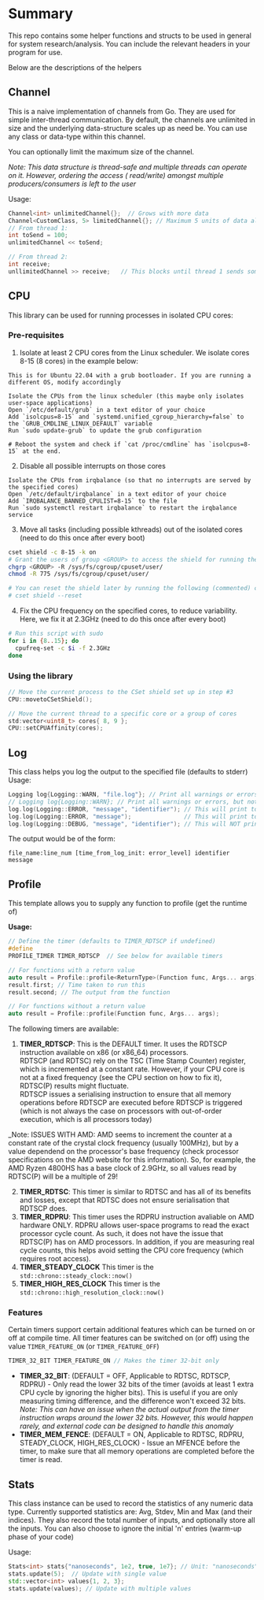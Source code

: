# Summary

This repo contains some helper functions and structs to be used in general for system research/analysis. You can include
the
relevant headers in your program for use.

Below are the descriptions of the helpers

## Channel

This is a naive implementation of channels from Go. They are used for simple inter-thread communication.
By default, the channels are unlimited in size and the underlying data-structure scales up as need be. You can use any
class or data-type within this channel.

You can optionally limit the maximum size of the channel.

_Note: This data structure is thread-safe and multiple threads can operate on it. However, ordering the access (
read/write) amongst multiple producers/consumers is left to the user_

Usage:

```c++
Channel<int> unlimitedChannel{};  // Grows with more data
Channel<CustomClass, 5> limitedChannel{}; // Maximum 5 units of data allowed
// From thread 1:
int toSend = 100;
unlimitedChannel << toSend;

// From thread 2:
int receive;
unllimitedChannel >> receive;   // This blocks until thread 1 sends some data (i.e. there is data to read)
```

## CPU

This library can be used for running processes in isolated CPU cores:

### Pre-requisites

1. Isolate at least 2 CPU cores from the Linux scheduler. We isolate cores 8-15 (8 cores) in the example below:

```text
This is for Ubuntu 22.04 with a grub bootloader. If you are running a different OS, modify accordingly

Isolate the CPUs from the linux scheduler (this maybe only isolates user-space applications)
Open `/etc/default/grub` in a text editor of your choice
Add `isolcpus=8-15` and `systemd.unified_cgroup_hierarchy=false` to the `GRUB_CMDLINE_LINUX_DEFAULT` variable
Run `sudo update-grub` to update the grub configuration

# Reboot the system and check if `cat /proc/cmdline` has `isolcpus=8-15` at the end.
```

2. Disable all possible interrupts on those cores

```text
Isolate the CPUs from irqbalance (so that no interrupts are served by the specified cores)
Open `/etc/default/irqbalance` in a text editor of your choice
Add `IRQBALANCE_BANNED_CPULIST=8-15` to the file
Run `sudo systemctl restart irqbalance` to restart the irqbalance service
```

3. Move all tasks (including possible kthreads) out of the isolated cores (need to do this once after every boot)

```bash
cset shield -c 8-15 -k on
# Grant the users of group <GROUP> to access the shield for running the experiments there
chgrp <GROUP> -R /sys/fs/cgroup/cpuset/user/
chmod -R 775 /sys/fs/cgroup/cpuset/user/

# You can reset the shield later by running the following (commented) command:
# cset shield --reset
```

4. Fix the CPU frequency on the specified cores, to reduce variability. Here, we fix it at 2.3GHz
   (need to do this once after every boot)

```bash
# Run this script with sudo
for i in {8..15}; do
  cpufreq-set -c $i -f 2.3GHz
done
```

### Using the library

```c++
// Move the current process to the CSet shield set up in step #3
CPU::movetoCSetShield();

// Move the current thread to a specific core or a group of cores
std:vector<uint8_t> cores{ 8, 9 };
CPU::setCPUAffinity(cores);
```

## Log

This class helps you log the output to the specified file (defaults to stderr)
Usage:

```c++
Logging log{Logging::WARN, "file.log"}; // Print all warnings or errors, but not debug messages to file.log
// Logging log{Logging::WARN}; // Print all warnings or errors, but not debug messages to stderr
log.log(Logging::ERROR, "message", "identifier"); // This will print to file.log
log.log(Logging::ERROR, "message");               // This will print to file.log (no identifier string)
log.log(Logging::DEBUG, "message", "identifier"); // This will NOT print to file.log
```

The output would be of the form:

```
file_name:line_num [time_from_log_init: error_level] identifier message
```

## Profile

This template allows you to supply any function to profile (get the runtime of)

**Usage:**

```c++
// Define the timer (defaults to TIMER_RDTSCP if undefined)
#define
PROFILE_TIMER TIMER_RDTSCP  // See below for available timers

// For functions with a return value
auto result = Profile::profile<ReturnType>(Function func, Args... args);
result.first; // Time taken to run this
result.second; // The output from the function

// For functions without a return value
auto result = Profile::profile(Function func, Args... args);
```

The following timers are available:

1. **TIMER_RDTSCP**:
   This is the DEFAULT timer. It uses the RDTSCP instruction available on x86 (or x86_64) processors.  
   RDTSCP (and RDTSC) rely on the TSC (Time Stamp Counter) register, which is incremented at a constant rate.
   However, if your CPU core is not at a fixed frequency (see the CPU section on how to fix it), RDTSC(P)
   results might fluctuate.  
   RDTSCP issues a serialising instruction to ensure that all memory operations before RDTSCP are executed before RDTSCP
   is triggered (which is not always the case on processors with out-of-order execution, which is all processors
   today)

_Note: ISSUES WITH AMD: AMD seems to increment the counter at a constant rate of the crystal clock frequency (usually
100MHz), but by a value dependend on the processor's base frequency (check processor specifications on the AMD
website for this information). So, for example, the AMD Ryzen 4800HS has a base clock of 2.9GHz, so all values read
by RDTSC(P) will be a multiple of 29!

2. **TIMER_RDTSC**:
   This timer is similar to RDTSC and has all of its benefits and losses, except that RDTSC does not ensure
   serialisation that RDTSCP does.
3. **TIMER_RDPRU**:
   This timer uses the RDPRU instruction avaliable on AMD hardware ONLY. RDPRU allows user-space programs to read the
   exact processor cycle count. As such, it does not have the issue that RDTSC(P) has on AMD processors. In addition, if
   you are measuring real cycle counts, this helps avoid setting the CPU core frequency (which requires root access).
4. **TIMER_STEADY_CLOCK**
   This timer is the `std::chrono::steady_clock::now()`
5. **TIMER_HIGH_RES_CLOCK**
   This timer is the `std::chrono::high_resolution_clock::now()`

### Features

Certain timers support certain additional features which can be turned on or off at compile time. All timer features
can be switched on (or off) using the value `TIMER_FEATURE_ON` (or `TIMER_FEATURE_OFF`)

```c++
TIMER_32_BIT TIMER_FEATURE_ON // Makes the timer 32-bit only
```

- **TIMER_32_BIT**: (DEFAULT = OFF, Applicable to RDTSC, RDTSCP, RDPRU) - Only read the lower 32 bits of the timer
  (avoids at least 1 extra CPU cycle by ignoring the higher bits). This is useful if you are only measuring timing
  difference, and the difference won't exceed 32 bits.  
  _Note: This can have an issue when the actual output from the timer instruction wraps around the lower 32 bits.
  However, this would happen rarely, and external code can be designed to handle this anomaly_
- **TIMER_MEM_FENCE**: (DEFAULT = ON, Applicable to RDTSC, RDPRU, STEADY_CLOCK, HIGH_RES_CLOCK) - Issue an MFENCE before
  the timer, to make sure that all memory operations are completed before the timer is read.

## Stats

This class instance can be used to record the statistics of any numeric data type. Currently supported statistics are: 
Avg, Stdev, Min and Max (and their indices). They also record the total number of inputs, and optionally store all the 
inputs. You can also choose to ignore the initial 'n' entries (warm-up phase of your code)

Usage:

```c++
Stats<int> stats{"nanoseconds", 1e2, true, 1e7}; // Unit: "nanoseconds", "ignoreInitial": 100, "storeVals": true, "expectedVals": 1e7
stats.update(5);  // Update with single value
std::vector<int> values{1, 2, 3};
stats.update(values); // Update with multiple values
```